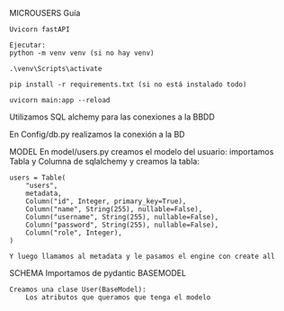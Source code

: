 MICROUSERS Guía

	Uvicorn fastAPI 
	
	Ejecutar: 
	python -m venv venv (si no hay venv)

	.\venv\Scripts\activate 

	pip install -r requirements.txt (si no está instalado todo)
	
	uvicorn main:app --reload
	
Utilizamos SQL alchemy para las conexiones a la BBDD

En Config/db.py realizamos la conexión a la BD

MODEL
	En model/users.py creamos el modelo del usuario:
	importamos Tabla y Columna de sqlalchemy y creamos la tabla: 

	users = Table(
		"users",
		metadata,
		Column("id", Integer, primary_key=True),
		Column("name", String(255), nullable=False),
		Column("username", String(255), nullable=False),
		Column("password", String(255), nullable=False),
		Column("role", Integer),
	)

	Y luego llamamos al metadata y le pasamos el engine con create all

SCHEMA
	Importamos de pydantic BASEMODEL
	
	Creamos una clase User(BaseModel):
		Los atributos que queramos que tenga el modelo